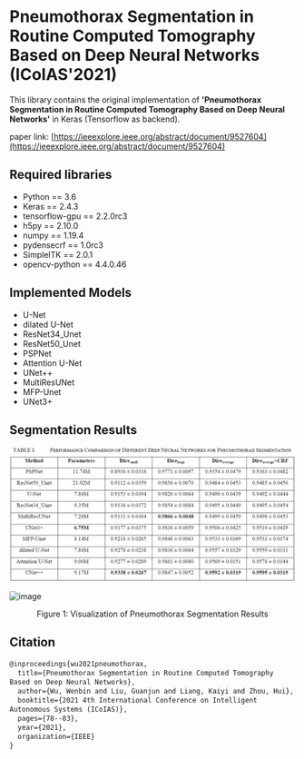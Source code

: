 # Pneumothorax Segmentation in Routine Computed Tomography Based on Deep Neural Networks (ICoIAS'2021)
This library contains the original implementation of **'Pneumothorax Segmentation in Routine Computed Tomography Based on Deep Neural Networks'** in Keras (Tensorflow as backend).

paper link: [https://ieeexplore.ieee.org/abstract/document/9527604](https://ieeexplore.ieee.org/abstract/document/9527604)
## Required libraries
- Python == 3.6
- Keras == 2.4.3
- tensorflow-gpu == 2.2.0rc3
- h5py == 2.10.0
- numpy == 1.19.4
- pydensecrf == 1.0rc3
- SimpleITK == 2.0.1
- opencv-python == 4.4.0.46
## Implemented Models
- U-Net
- dilated U-Net
- ResNet34_Unet
- ResNet50_Unet
- PSPNet
- Attention U-Net
- UNet++
- MultiResUNet
- MFP-Unet
- UNet3+
## Segmentation Results
![image](https://github.com/FreedomXL/Pneumothorax-Segmentation-Deep-Learning/blob/master/images/Dice%20Coefficient.png)

![image](https://github.com/FreedomXL/Pneumothorax-Segmentation-Deep-Learning/blob/master/images/Visualization%20Results.png)
<p align='center'>Figure 1: Visualization of Pneumothorax Segmentation Results</p>

## Citation
```
@inproceedings{wu2021pneumothorax,
  title={Pneumothorax Segmentation in Routine Computed Tomography Based on Deep Neural Networks},
  author={Wu, Wenbin and Liu, Guanjun and Liang, Kaiyi and Zhou, Hui},
  booktitle={2021 4th International Conference on Intelligent Autonomous Systems (ICoIAS)},
  pages={78--83},
  year={2021},
  organization={IEEE}
}
```

